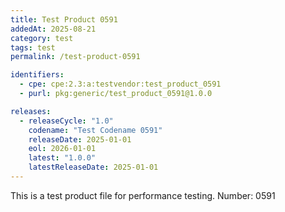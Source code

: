 ```yaml
---
title: Test Product 0591
addedAt: 2025-08-21
category: test
tags: test
permalink: /test-product-0591

identifiers:
  - cpe: cpe:2.3:a:testvendor:test_product_0591
  - purl: pkg:generic/test_product_0591@1.0.0

releases:
  - releaseCycle: "1.0"
    codename: "Test Codename 0591"
    releaseDate: 2025-01-01
    eol: 2026-01-01
    latest: "1.0.0"
    latestReleaseDate: 2025-01-01
---
```


This is a test product file for performance testing. Number: 0591
